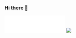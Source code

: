 ### Hi there 👋

<img src="assets/hello.svg" width="200">

<img src="https://github-readme-stats.vercel.app/api?username=27aaron&show_icons=true&theme=radical" width="300">